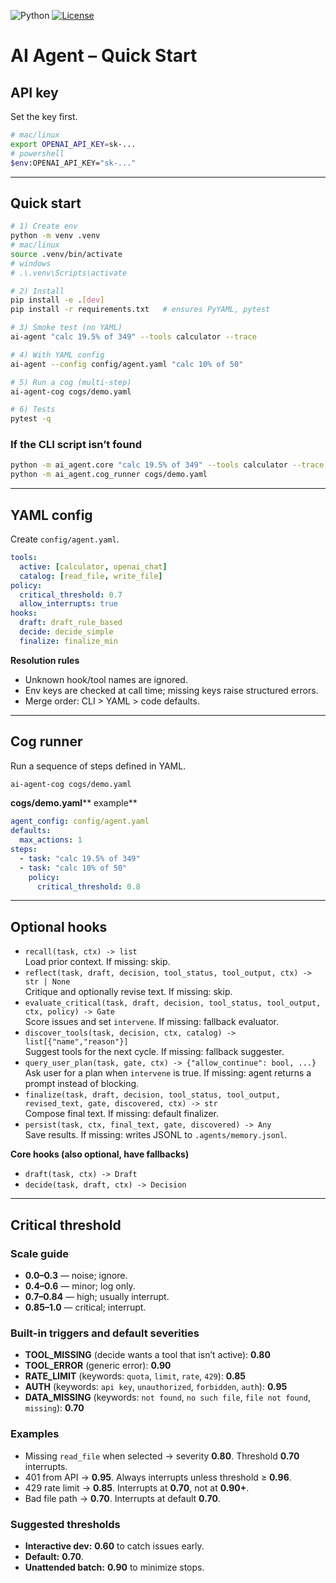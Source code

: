 ![Python](https://img.shields.io/badge/python-3.10%20|%203.11%20|%203.12-blue)
[![License](https://img.shields.io/github/license/DiscM/ai-agent)](LICENSE)

# AI Agent – Quick Start

## API key

Set the key first.

```bash
# mac/linux
export OPENAI_API_KEY=sk-...
# powershell
$env:OPENAI_API_KEY="sk-..."
```

---

## Quick start

```bash
# 1) Create env
python -m venv .venv
# mac/linux
source .venv/bin/activate
# windows
# .\.venv\Scripts\activate

# 2) Install
pip install -e .[dev]
pip install -r requirements.txt   # ensures PyYAML, pytest

# 3) Smoke test (no YAML)
ai-agent "calc 19.5% of 349" --tools calculator --trace

# 4) With YAML config
ai-agent --config config/agent.yaml "calc 10% of 50"

# 5) Run a cog (multi-step)
ai-agent-cog cogs/demo.yaml

# 6) Tests
pytest -q
```

### If the CLI script isn’t found

```bash
python -m ai_agent.core "calc 19.5% of 349" --tools calculator --trace
python -m ai_agent.cog_runner cogs/demo.yaml
```

---

## YAML config

Create `config/agent.yaml`.

```yaml
tools:
  active: [calculator, openai_chat]
  catalog: [read_file, write_file]
policy:
  critical_threshold: 0.7
  allow_interrupts: true
hooks:
  draft: draft_rule_based
  decide: decide_simple
  finalize: finalize_min
```

**Resolution rules**

- Unknown hook/tool names are ignored.
- Env keys are checked at call time; missing keys raise structured errors.
- Merge order: CLI > YAML > code defaults.

---

## Cog runner

Run a sequence of steps defined in YAML.

```bash
ai-agent-cog cogs/demo.yaml
```

**cogs/demo.yaml**** example**

```yaml
agent_config: config/agent.yaml
defaults:
  max_actions: 1
steps:
  - task: "calc 19.5% of 349"
  - task: "calc 10% of 50"
    policy:
      critical_threshold: 0.8
```

---

## Optional hooks

- `recall(task, ctx) -> list`\
  Load prior context. If missing: skip.
- `reflect(task, draft, decision, tool_status, tool_output, ctx) -> str | None`\
  Critique and optionally revise text. If missing: skip.
- `evaluate_critical(task, draft, decision, tool_status, tool_output, ctx, policy) -> Gate`\
  Score issues and set `intervene`. If missing: fallback evaluator.
- `discover_tools(task, decision, ctx, catalog) -> list[{"name","reason"}]`\
  Suggest tools for the next cycle. If missing: fallback suggester.
- `query_user_plan(task, gate, ctx) -> {"allow_continue": bool, ...}`\
  Ask user for a plan when `intervene` is true. If missing: agent returns a prompt instead of blocking.
- `finalize(task, draft, decision, tool_status, tool_output, revised_text, gate, discovered, ctx) -> str`\
  Compose final text. If missing: default finalizer.
- `persist(task, ctx, final_text, gate, discovered) -> Any`\
  Save results. If missing: writes JSONL to `.agents/memory.jsonl`.

**Core hooks (also optional, have fallbacks)**

- `draft(task, ctx) -> Draft`
- `decide(task, draft, ctx) -> Decision`

---

## Critical threshold

### Scale guide

- **0.0–0.3** — noise; ignore.
- **0.4–0.6** — minor; log only.
- **0.7–0.84** — high; usually interrupt.
- **0.85–1.0** — critical; interrupt.

### Built-in triggers and default severities

- **TOOL\_MISSING** (decide wants a tool that isn’t active): **0.80**
- **TOOL\_ERROR** (generic error): **0.90**
- **RATE\_LIMIT** (keywords: `quota`, `limit`, `rate`, `429`): **0.85**
- **AUTH** (keywords: `api key`, `unauthorized`, `forbidden`, `auth`): **0.95**
- **DATA\_MISSING** (keywords: `not found`, `no such file`, `file not found`, `missing`): **0.70**

### Examples

- Missing `read_file` when selected → severity **0.80**. Threshold **0.70** interrupts.
- 401 from API → **0.95**. Always interrupts unless threshold ≥ **0.96**.
- 429 rate limit → **0.85**. Interrupts at **0.70**, not at **0.90+**.
- Bad file path → **0.70**. Interrupts at default **0.70**.

### Suggested thresholds

- **Interactive dev:** **0.60** to catch issues early.
- **Default:** **0.70**.
- **Unattended batch:** **0.90** to minimize stops.

